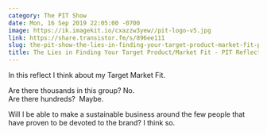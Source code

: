 ```yaml
---
category: The PIT Show
date: Mon, 16 Sep 2019 22:05:00 -0700
image: https://ik.imagekit.io/cxazzw3yew//pit-logo-v5.jpg
link: https://share.transistor.fm/s/896ee111
slug: the-pit-show-the-lies-in-finding-your-target-product-market-fit-pit-reflections
title: The Lies in Finding Your Target Product/Market Fit - PIT Reflections
---
```


<p>In this reflect I think about my Target Market Fit. </p><p>Are there thousands in this group? No. <br />Are there hundreds?  Maybe.</p><p>Will I be able to make a sustainable business around the few people that have proven to be devoted to the brand? I think so.</p>